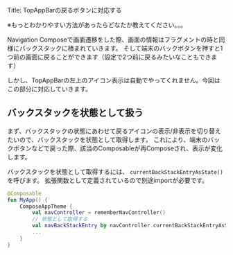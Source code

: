 Title: TopAppBarの戻るボタンに対応する

※もっとわかりやすい方法があったらどなたか教えてください。。。

Navigation Composeで画面遷移をした際、画面の情報はフラグメントの時と同様にバックスタックに積まれていきます。
そして端末のバックボタンを押すと1つ前の画面に戻ることができます（設定で2つ前に戻るみたいなこともできます）

しかし、TopAppBarの左上のアイコン表示は自動でやってくれません。今回はこの部分に対応していきます。

## バックスタックを状態として扱う

まず、バックスタックの状態にあわせて戻るアイコンの表示/非表示を切り替えたいので、バックスタックを状態として取得します。
これにより、端末のバックボタンなどで戻った際、該当のComposableが再Composeされ、表示が変化します。

バックスタックを状態として取得するには、 `currentBackStackEntryAsState()` を呼びます。
拡張関数として定義されているので別途importが必要です。

```kotlin
@Composable
fun MyApp() {
    ComposeAppTheme {
        val navController = rememberNavController()
        // 状態として取得する
        val navBackStackEntry by navController.currentBackStackEntryAsState()
        ...
    }
}
```



